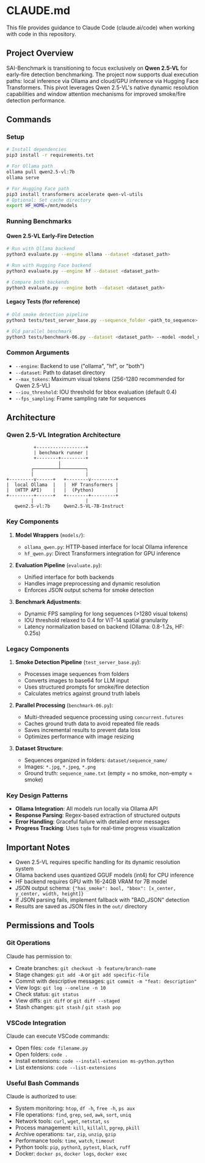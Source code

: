 # CLAUDE.md

This file provides guidance to Claude Code (claude.ai/code) when working with code in this repository.

## Project Overview

SAI-Benchmark is transitioning to focus exclusively on **Qwen 2.5-VL** for early-fire detection benchmarking. The project now supports dual execution paths: local inference via Ollama and cloud/GPU inference via Hugging Face Transformers. This pivot leverages Qwen 2.5-VL's native dynamic resolution capabilities and window attention mechanisms for improved smoke/fire detection performance.

## Commands

### Setup
```bash
# Install dependencies
pip3 install -r requirements.txt

# For Ollama path
ollama pull qwen2.5-vl:7b
ollama serve

# For Hugging Face path
pip3 install transformers accelerate qwen-vl-utils
# Optional: Set cache directory
export HF_HOME=/mnt/models
```

### Running Benchmarks

#### Qwen 2.5-VL Early-Fire Detection
```bash
# Run with Ollama backend
python3 evaluate.py --engine ollama --dataset <dataset_path>

# Run with Hugging Face backend
python3 evaluate.py --engine hf --dataset <dataset_path>

# Compare both backends
python3 evaluate.py --engine both --dataset <dataset_path>
```

#### Legacy Tests (for reference)
```bash
# Old smoke detection pipeline
python3 tests/test_server_base.py --sequence_folder <path_to_sequence> --model <model_name>

# Old parallel benchmark
python3 tests/benchmark-06.py --dataset <dataset_path> --model <model_name> --workers <num_workers>
```

### Common Arguments
- `--engine`: Backend to use ("ollama", "hf", or "both")
- `--dataset`: Path to dataset directory
- `--max_tokens`: Maximum visual tokens (256-1280 recommended for Qwen 2.5-VL)
- `--iou_threshold`: IOU threshold for bbox evaluation (default 0.4)
- `--fps_sampling`: Frame sampling rate for sequences

## Architecture

### Qwen 2.5-VL Integration Architecture

```
          +------------------+
          | benchmark runner |
          +--------+---------+
                   |
         ┌─────────┴─────────┐
         |                   |
+---------v------+   +--------v---------+
|  local Ollama  |   |  HF Transformers |
|  (HTTP API)    |   |  (Python)        |
+---------+------+   +--------+---------+
         |                   |
   qwen2.5-vl:7b     Qwen2.5-VL-7B-Instruct
```

### Key Components

1. **Model Wrappers** (`models/`):
   - `ollama_qwen.py`: HTTP-based interface for local Ollama inference
   - `hf_qwen.py`: Direct Transformers integration for GPU inference

2. **Evaluation Pipeline** (`evaluate.py`):
   - Unified interface for both backends
   - Handles image preprocessing and dynamic resolution
   - Enforces JSON output schema for smoke detection

3. **Benchmark Adjustments**:
   - Dynamic FPS sampling for long sequences (>1280 visual tokens)
   - IOU threshold relaxed to 0.4 for ViT-14 spatial granularity
   - Latency normalization based on backend (Ollama: 0.8-1.2s, HF: 0.25s)

### Legacy Components

1. **Smoke Detection Pipeline** (`test_server_base.py`):
   - Processes image sequences from folders
   - Converts images to base64 for LLM input
   - Uses structured prompts for smoke/fire detection
   - Calculates metrics against ground truth labels

2. **Parallel Processing** (`benchmark-06.py`):
   - Multi-threaded sequence processing using `concurrent.futures`
   - Caches ground truth data to avoid repeated file reads
   - Saves incremental results to prevent data loss
   - Optimizes performance with image resizing

3. **Dataset Structure**:
   - Sequences organized in folders: `dataset/sequence_name/`
   - Images: `*.jpg`, `*.jpeg`, `*.png`
   - Ground truth: `sequence_name.txt` (empty = no smoke, non-empty = smoke)

### Key Design Patterns

- **Ollama Integration**: All models run locally via Ollama API
- **Response Parsing**: Regex-based extraction of structured outputs
- **Error Handling**: Graceful failure with detailed error messages
- **Progress Tracking**: Uses `tqdm` for real-time progress visualization

## Important Notes

- Qwen 2.5-VL requires specific handling for its dynamic resolution system
- Ollama backend uses quantized GGUF models (int4) for CPU inference
- HF backend requires GPU with 16-24GB VRAM for 7B model
- JSON output schema: `{"has_smoke": bool, "bbox": [x_center, y_center, width, height]}`
- If JSON parsing fails, implement fallback with "BAD_JSON" detection
- Results are saved as JSON files in the `out/` directory

## Permissions and Tools

### Git Operations
Claude has permission to:
- Create branches: `git checkout -b feature/branch-name`
- Stage changes: `git add -A` or `git add specific-file`
- Commit with descriptive messages: `git commit -m "feat: description"`
- View logs: `git log --oneline -n 10`
- Check status: `git status`
- View diffs: `git diff` or `git diff --staged`
- Stash changes: `git stash` / `git stash pop`

### VSCode Integration
Claude can execute VSCode commands:
- Open files: `code filename.py`
- Open folders: `code .`
- Install extensions: `code --install-extension ms-python.python`
- List extensions: `code --list-extensions`

### Useful Bash Commands
Claude is authorized to use:
- System monitoring: `htop`, `df -h`, `free -h`, `ps aux`
- File operations: `find`, `grep`, `sed`, `awk`, `sort`, `uniq`
- Network tools: `curl`, `wget`, `netstat`, `ss`
- Process management: `kill`, `killall`, `pgrep`, `pkill`
- Archive operations: `tar`, `zip`, `unzip`, `gzip`
- Performance tools: `time`, `watch`, `timeout`
- Python tools: `pip`, `python3`, `pytest`, `black`, `ruff`
- Docker: `docker ps`, `docker logs`, `docker exec`